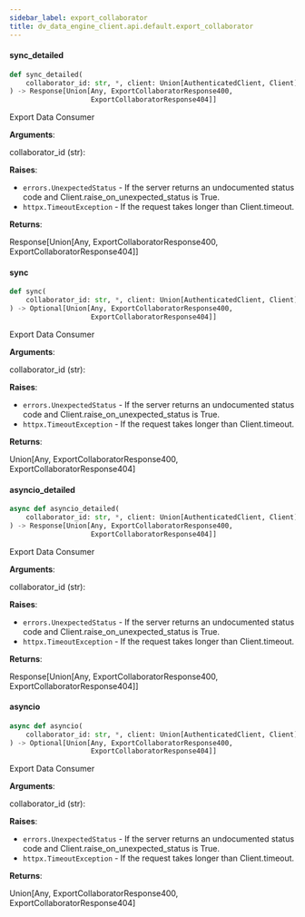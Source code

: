 ```yaml
---
sidebar_label: export_collaborator
title: dv_data_engine_client.api.default.export_collaborator
---
```


#### sync\_detailed

```python
def sync_detailed(
    collaborator_id: str, *, client: Union[AuthenticatedClient, Client]
) -> Response[Union[Any, ExportCollaboratorResponse400,
                    ExportCollaboratorResponse404]]
```

Export Data Consumer

**Arguments**:

  collaborator_id (str):
  

**Raises**:

- `errors.UnexpectedStatus` - If the server returns an undocumented status code and Client.raise_on_unexpected_status is True.
- `httpx.TimeoutException` - If the request takes longer than Client.timeout.
  

**Returns**:

  Response[Union[Any, ExportCollaboratorResponse400, ExportCollaboratorResponse404]]

#### sync

```python
def sync(
    collaborator_id: str, *, client: Union[AuthenticatedClient, Client]
) -> Optional[Union[Any, ExportCollaboratorResponse400,
                    ExportCollaboratorResponse404]]
```

Export Data Consumer

**Arguments**:

  collaborator_id (str):
  

**Raises**:

- `errors.UnexpectedStatus` - If the server returns an undocumented status code and Client.raise_on_unexpected_status is True.
- `httpx.TimeoutException` - If the request takes longer than Client.timeout.
  

**Returns**:

  Union[Any, ExportCollaboratorResponse400, ExportCollaboratorResponse404]

#### asyncio\_detailed

```python
async def asyncio_detailed(
    collaborator_id: str, *, client: Union[AuthenticatedClient, Client]
) -> Response[Union[Any, ExportCollaboratorResponse400,
                    ExportCollaboratorResponse404]]
```

Export Data Consumer

**Arguments**:

  collaborator_id (str):
  

**Raises**:

- `errors.UnexpectedStatus` - If the server returns an undocumented status code and Client.raise_on_unexpected_status is True.
- `httpx.TimeoutException` - If the request takes longer than Client.timeout.
  

**Returns**:

  Response[Union[Any, ExportCollaboratorResponse400, ExportCollaboratorResponse404]]

#### asyncio

```python
async def asyncio(
    collaborator_id: str, *, client: Union[AuthenticatedClient, Client]
) -> Optional[Union[Any, ExportCollaboratorResponse400,
                    ExportCollaboratorResponse404]]
```

Export Data Consumer

**Arguments**:

  collaborator_id (str):
  

**Raises**:

- `errors.UnexpectedStatus` - If the server returns an undocumented status code and Client.raise_on_unexpected_status is True.
- `httpx.TimeoutException` - If the request takes longer than Client.timeout.
  

**Returns**:

  Union[Any, ExportCollaboratorResponse400, ExportCollaboratorResponse404]

